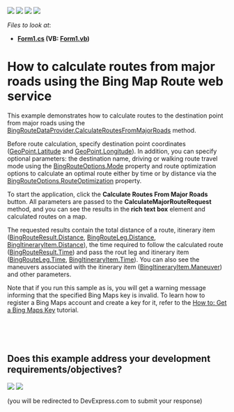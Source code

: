 <!-- default badges list -->
![](https://img.shields.io/endpoint?url=https://codecentral.devexpress.com/api/v1/VersionRange/128576068/14.2.3%2B)
[![](https://img.shields.io/badge/Open_in_DevExpress_Support_Center-FF7200?style=flat-square&logo=DevExpress&logoColor=white)](https://supportcenter.devexpress.com/ticket/details/E5064)
[![](https://img.shields.io/badge/📖_How_to_use_DevExpress_Examples-e9f6fc?style=flat-square)](https://docs.devexpress.com/GeneralInformation/403183)
[![](https://img.shields.io/badge/💬_Leave_Feedback-feecdd?style=flat-square)](#does-this-example-address-your-development-requirementsobjectives)
<!-- default badges end -->
<!-- default file list -->
*Files to look at*:

* **[Form1.cs](./CS/CalculateRoutesFromMajorRoads/Form1.cs) (VB: [Form1.vb](./VB/CalculateRoutesFromMajorRoads/Form1.vb))**
<!-- default file list end -->
# How to calculate routes from major roads using the Bing Map Route web service


<p>This example demonstrates how to calculate routes to the destination point from major roads using the <a href="http://documentation.devexpress.com/#WindowsForms/DevExpressXtraMapBingRouteDataProvider_CalculateRoutesFromMajorRoadstopic"><u>BingRouteDataProvider.CalculateRoutesFromMajorRoads</u></a> method.</p><p>Before route calculation, specify destination point coordinates (<a href="http://documentation.devexpress.com/#WindowsForms/DevExpressXtraMapGeoPoint_Latitudetopic"><u>GeoPoint.Latitude</u></a> and <a href="http://documentation.devexpress.com/#WindowsForms/DevExpressXtraMapGeoPoint_Longitudetopic"><u>GeoPoint.Longitude</u></a>). In addition, you can specify optional parameters: the destination name, driving or walking route travel mode using the <a href="http://documentation.devexpress.com/#WindowsForms/DevExpressXtraMapBingRouteOptions_Modetopic"><u>BingRouteOptions.Mode</u></a> property and route optimization options to calculate an optimal route either by time or by distance via the <a href="http://documentation.devexpress.com/#WindowsForms/DevExpressXtraMapBingRouteOptions_RouteOptimizationtopic"><u>BingRouteOptions.RouteOptimization</u></a> property.</p><p>To start the application, click the <strong>Calculate Routes From Major Roads</strong> button.  All parameters are passed to the <strong>CalculateMajorRouteRequest</strong> method, and you can see the results in the<strong> rich text box</strong> element and calculated routes on a map. </p><p>The requested results contain the total distance of a route, itinerary item (<a href="http://documentation.devexpress.com/#WindowsForms/DevExpressXtraMapBingRouteResult_Distancetopic"><u>BingRouteResult.Distance</u></a>, <a href="http://documentation.devexpress.com/#WindowsForms/DevExpressXtraMapBingRouteLeg_Distancetopic"><u>BingRouteLeg.Distance</u></a>, <a href="http://documentation.devexpress.com/#WindowsForms/DevExpressXtraMapBingItineraryItem_Distancetopic"><u>BingItineraryItem.Distance</u></a>), the time required to follow the calculated route (<a href="http://documentation.devexpress.com/#WindowsForms/DevExpressXtraMapBingRouteResult_Timetopic"><u>BingRouteResult.Time</u></a>) and pass the rout leg and itinerary item (<a href="http://documentation.devexpress.com/#WindowsForms/DevExpressXtraMapBingRouteLeg_Timetopic"><u>BingRouteLeg.Time</u></a>, <a href="http://documentation.devexpress.com/#WindowsForms/DevExpressXtraMapBingItineraryItem_Timetopic"><u>BingItineraryItem.Time</u></a>). You can also see the maneuvers  associated with the itinerary item (<a href="http://documentation.devexpress.com/#WindowsForms/DevExpressXtraMapBingItineraryItem_Maneuvertopic"><u>BingItineraryItem.Maneuver</u></a>) and other parameters.</p><p>Note that if you run this sample as is, you will get a warning message informing that the specified Bing Maps key is invalid. To learn how to register a Bing Maps account and create a key for it, refer to the <a href="http://documentation.devexpress.com/#WindowsForms/CustomDocument15102"><u>How to: Get a Bing Maps Key</u></a> tutorial.</p><p><br />
</p>

<br/>


<!-- feedback -->
## Does this example address your development requirements/objectives?

[<img src="https://www.devexpress.com/support/examples/i/yes-button.svg"/>](https://www.devexpress.com/support/examples/survey.xml?utm_source=github&utm_campaign=winforms-map-calculate-routes-from-major-roads&~~~was_helpful=yes) [<img src="https://www.devexpress.com/support/examples/i/no-button.svg"/>](https://www.devexpress.com/support/examples/survey.xml?utm_source=github&utm_campaign=winforms-map-calculate-routes-from-major-roads&~~~was_helpful=no)

(you will be redirected to DevExpress.com to submit your response)
<!-- feedback end -->
